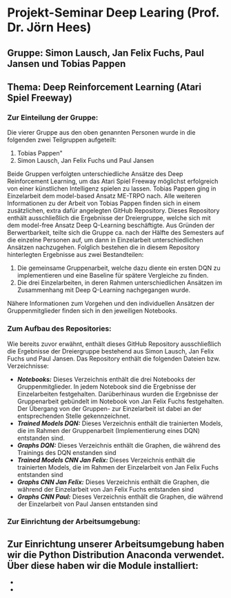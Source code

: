 # Projekt-Seminar Deep Learing (Prof. Dr. Jörn Hees) #
## Gruppe: Simon Lausch, Jan Felix Fuchs, Paul Jansen und Tobias Pappen ##
## Thema: Deep Reinforcement Learning (Atari Spiel Freeway) ##

### Zur Einteilung der Gruppe: ###
Die vierer Gruppe aus den oben genannten Personen wurde in die folgenden zwei Teilgruppen aufgeteilt:
  1. Tobias Pappen"
  2. Simon Lausch, Jan Felix Fuchs und Paul Jansen <br>

Beide Gruppen verfolgten unterschiedliche Ansätze des Deep Reinforcement Learning, um das Atari Spiel Freeway möglichst erfolgreich von einer künstlichen Intelligenz spielen zu lassen. Tobias Pappen ging in Einzelarbeit dem model-based Ansatz ME-TRPO nach. Alle weiteren Informationen zu der Arbeit von Tobias Pappen finden sich in einem zusätzlichen, extra dafür angelegten GitHub Repository. Dieses Repository enthält ausschließlich die Ergebnisse der Dreiergruppe, welche sich mit dem model-free Ansatz Deep Q-Learning beschäftigte. Aus Gründen der Berwertbarkeit, teilte sich die Gruppe ca. nach der Hälfte des Semesters auf die einzelne Personen auf, um dann in Einzelarbeit unterschiedlichen Ansätzen nachzugehen. Folglich bestehen die in diesem Repository hinterlegten Ergebnisse aus zwei Bestandteilen:
1. Die gemeinsame Gruppenarbeit, welche dazu diente ein ersten DQN zu implementieren und eine Baseline für spätere Vergleiche zu finden.
2. Die drei Einzelarbeiten, in deren Rahmen unterschiedlichen Ansätzen im Zusammenhang mit Deep Q-Learning nachgegangen wurde.

Nähere Informationen zum Vorgehen und den individuellen Ansätzen der Gruppenmitglieder finden sich in den jeweiligen Notebooks.

### Zum Aufbau des Repositories: ###
Wie bereits zuvor erwähnt, enthält dieses GitHub Repository ausschließlich die Ergebnisse der Dreiergruppe bestehend aus Simon Lausch, Jan Felix Fuchs und Paul Jansen.
Das Repository enthält die folgenden Dateien bzw. Verzeichnisse:
- ***Notebooks:***
Dieses Verzeichnis enthält die drei Notebooks der Gruppenmitglieder. In jedem Notebook sind die Ergebnisse der Einzelarbeiten festgehalten. Darüberhinaus wurden die Ergebnisse der Gruppenarbeit gebündelt im Notebook von Jan Felix Fuchs festgehalten. Der Übergang von der Gruppen- zur Einzelarbeit ist dabei an der entsprechenden Stelle gekennzeichnet.
- ***Trained Models DQN:***
Dieses Verzeichnis enthält die trainierten Models, die im Rahmen der Gruppenarbeit (Implementierung eines DQN) entstanden sind.
- ***Graphs DQN:***
Dieses Verzeichnis enthält die Graphen, die während des Trainings des DQN enstanden sind
- ***Trained Models CNN Jan Felix:***
Dieses Verzeichnis enthält die trainierten Models, die im Rahmen der Einzelarbeit von Jan Felix Fuchs entstanden sind
- ***Graphs CNN Jan Felix:***
Dieses Verzeichnis enthält die Graphen, die während der Einzelarbeit von Jan Felix Fuchs entstanden sind
- ***Graphs CNN Paul:***
Dieses Verzeichnis enthält die Graphen, die während der Einzelarbeit von Paul Jansen entstanden sind

### Zur Einrichtung der Arbeitsumgebung: ###
Zur Einrichtung unserer Arbeitsumgebung haben wir die Python Distribution Anaconda verwendet.
Über diese haben wir die Module installiert:
-
-
-
